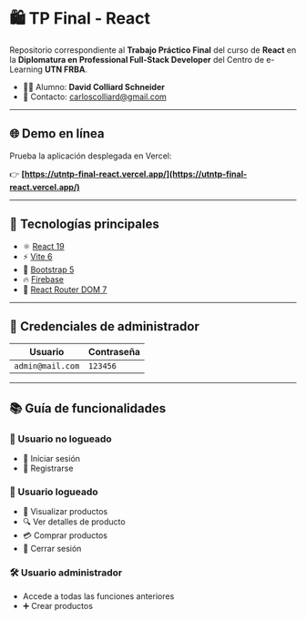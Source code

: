 # 🛍️ TP Final - React

Repositorio correspondiente al **Trabajo Práctico Final** del curso de **React** en la **Diplomatura en Professional Full-Stack Developer** del Centro de e-Learning **UTN FRBA**.

- 👨‍🎓 Alumno: **David Colliard Schneider**  
- 📧 Contacto: [carloscolliard@gmail.com](mailto:carloscolliard@gmail.com)

---

## 🌐 Demo en línea

Prueba la aplicación desplegada en Vercel:

👉 **[https://utntp-final-react.vercel.app/](https://utntp-final-react.vercel.app/)**

---

## 🚀 Tecnologías principales

- ⚛️ [React 19](https://react.dev/)
- ⚡ [Vite 6](https://vitejs.dev/)
- 🎨 [Bootstrap 5](https://getbootstrap.com/)
- 🔥 [Firebase](https://firebase.google.com/)
- 🔗 [React Router DOM 7](https://reactrouter.com/)

---

## 🔐 Credenciales de administrador

| Usuario                | Contraseña |
|------------------------|------------|
| `admin@mail.com`       | `123456`   |

---

## 📚 Guía de funcionalidades

### 👤 Usuario no logueado
- 🔑 Iniciar sesión
- 📝 Registrarse

### 🙋 Usuario logueado
- 🛒 Visualizar productos
- 🔍 Ver detalles de producto
- 💳 Comprar productos
- 🚪 Cerrar sesión

### 🛠️ Usuario administrador
- Accede a todas las funciones anteriores
- ➕ Crear productos
